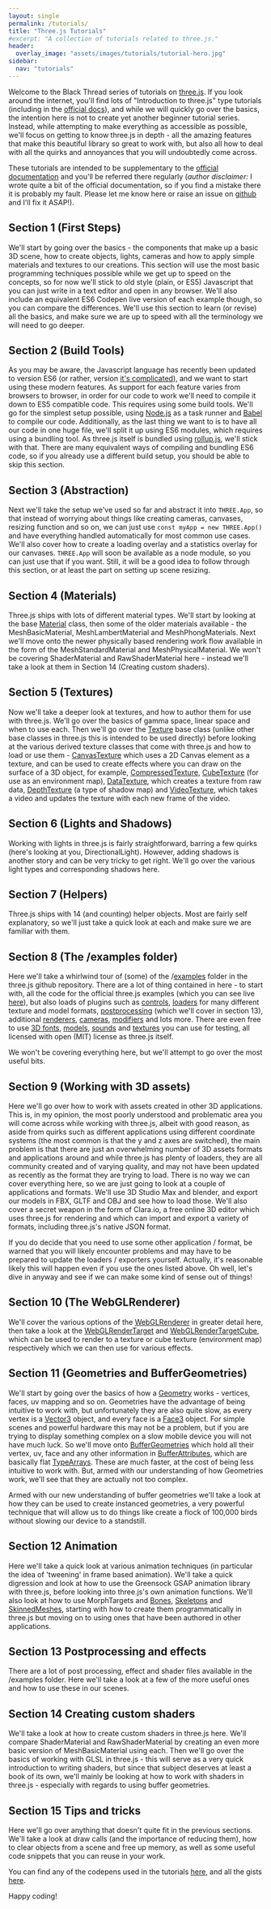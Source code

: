 ```yaml
---
layout: single
permalink: /tutorials/
title: "Three.js Tutorials"
#excerpt: "A collection of tutorials related to three.js."
header:
  overlay_image: "assets/images/tutorials/tutorial-hero.jpg"
sidebar:
  nav: "tutorials"
---
```


Welcome to the Black Thread series of tutorials on [three.js](https://threejs.org/). If you look around the internet, you'll find lots of "Introduction to three.js" type tutorials (including in the [official docs](threejs.org/docs/#manual/introduction/Creating-a-scene)), and while we will quickly go over the basics, the intention here is not to create yet another beginner tutorial series. Instead, while attempting to make everything as accessible as possible, we'll  focus on getting to know three.js in depth - all the amazing features that make this beautiful library so great to work with, but also all how to deal with all the quirks and annoyances that you will undoubtedly come across.

These tutorials are intended to be supplementary to the [official documentation](threejs.org/docs/) and you'll be referred there regularly (*author disclaimer:* I wrote quite a bit of the official documentation, so if you find a mistake there it is probably my fault. Please let me know here or raise an issue on [github](https://github.com/mrdoob/three.js/issues/) and I'll fix it ASAP!). 


## Section 1 (First Steps)
We'll start by going over the basics - the components that make up a basic 3D scene, how to create objects, lights, cameras and how to apply simple materials and textures to our creations. This section will use the most basic programming techniques possible while we get up to speed on the concepts, so for now we'll stick to old style (plain, or ES5) Javascript that you can just write in a text editor and open in any browser. We'll also include an equivalent ES6 Codepen live version of each example though, so you can compare the differences. We'll use this section to learn (or revise) all the basics, and make sure we are up to speed with all the terminology we will need to go deeper. 

## Section 2 (Build Tools)
As you may be aware, the Javascript language has recently been updated to version ES6 (or rather, version [it's complicated](https://benmccormick.org/2015/09/14/es5-es6-es2016-es-next-whats-going-on-with-javascript-versioning/)), and we want to start using these modern features. As support for each feature varies from browsers to browser, in order for our code to work we'll need to compile it down to ES5 compatible code. This requires using some build tools. 
We'll go for the simplest setup possible, using [Node.js](https://nodejs.org/en/) as a task runner and [Babel](https://babeljs.io/) to compile our code. Additionally, as the last thing we want to is to have all our code in one huge file, we'll split it up using ES6 modules, which requires using a bundling tool. As three.js itself is bundled using [rollup.js](https://rollupjs.org/), we'll stick with that. There are many equivalent ways of compiling and bundling ES6 code, so if you already use a different build setup, you should be able to skip this section.

## Section 3 (Abstraction)
Next we'll take the setup we've used so far and abstract it into `THREE.App`, so that instead of worrying about things like creating cameras, canvases, resizing function and so on, we can just use `const myApp = new THREE.App()` and have everything handled automatically for most common use cases. We'll also cover how to create a loading overlay and a statistics overlay for our canvases. `THREE.App` will soon be available as a node module, so you can just use that if you want. Still, it will be a good idea to follow through this section, or at least the part on setting up scene resizing. 

## Section 4 (Materials)
Three.js ships with lots of different material types. We'll start by looking at the base [Material](http://threejs.dev/docs/#api/materials/Material) class, then some of the older materials available - the MeshBasicMaterial, MeshLambertMaterial and MeshPhongMaterials. Next we'll move onto the newer physically based rendering work flow available in the form of the MeshStandardMaterial and MeshPhysicalMaterial. We won't be covering ShaderMaterial and RawShaderMaterial here - instead we'll take a look at them in Section 14 (Creating custom shaders). 

## Section 5 (Textures)
Now we'll take a deeper look at textures, and how to author them for use with three.js. We'll go over the basics of gamma space, linear space and when to use each. Then we'll go over the [Texture](https://threejs.org/docs/#api/textures/Texture) base class (unlike other base classes in three.js this is intended to be used directly) before looking at the various derived texture classes that come with three.js and how to load or use them - [CanvasTexture](https://threejs.org/docs/#api/textures/CanvasTexture) which uses a 2D Canvas element as a texture, and can be used to create effects where you can draw on the surface of a 3D object, for example,  [CompressedTexture](https://threejs.org/docs/#api/textures/CompressedTexture), [CubeTexture](https://threejs.org/docs/#api/textures/CubeTexture) (for use as an environment map), [DataTexture](https://threejs.org/docs/#api/textures/DataTexture), which creates a texture from raw data, [DepthTexture](https://threejs.org/docs/#api/textures/DepthTexture) (a type of shadow map) and [VideoTexture](https://threejs.org/docs/#api/textures/VideoTexture), which takes a video and updates the texture with each new frame of the video.

## Section 6 (Lights and Shadows)
Working with lights in three.js is fairly straightforward, barring a few quirks (here's looking at you, DirectionalLight). However, adding shadows is another story and can be very tricky to get right. We'll go over the various light types and corresponding shadows here.

## Section 7 (Helpers)
Three.js ships with 14 (and counting) helper objects. Most are fairly self explanatory, so we'll just take a quick look at each and make sure we are familiar with them. 

## Section 8 (The /examples folder)
Here we'll take a whirlwind tour of (some) of the /[examples](https://github.com/mrdoob/three.js/blob/dev/examples/) folder in the three.js github repository. There are a lot of thing contained in here - to start with, all the code for the official three.js examples (which you can see live [here](https://threejs.org/examples/)), but also loads of plugins such as [controls](https://github.com/mrdoob/three.js/tree/dev/examples/js/controls), [loaders](https://github.com/mrdoob/three.js/tree/dev/examples/js/loaders) for many different texture and model formats, [postprocessing](https://github.com/mrdoob/three.js/tree/dev/examples/js/postprocessing) (which we'll cover in section 13), additional [renderers](https://github.com/mrdoob/three.js/tree/dev/examples/js/renderers), [cameras](https://github.com/mrdoob/three.js/tree/dev/examples/js/cameras), [modifiers](https://github.com/mrdoob/three.js/tree/dev/examples/js/modifiers) and lots more. There are even free to use [3D fonts](https://github.com/mrdoob/three.js/tree/dev/examples/fonts), [models](https://github.com/mrdoob/three.js/tree/dev/examples/models), [sounds](https://github.com/mrdoob/three.js/tree/dev/examples/sounds) and [textures](https://github.com/mrdoob/three.js/tree/dev/examples/textures) you can use for testing, all licensed with open (MIT) license as three.js itself. 

We won't be covering everything here, but we'll attempt to go over the most useful bits. 

## Section 9 (Working with 3D assets)
Here we'll go over how to work with assets created in other 3D applications. This is, in my opinion, the most poorly understood and problematic area you will come across while working with three.js, albeit with good reason, as aside from quirks such as different applications using different coordinate systems (the most common is that the y and z axes are switched), the main problem is that there are just an overwhelming number of 3D assets formats and applications around and while three.js has plenty of loaders, they are all community created and of varying quality, and may not have been updated as recently as the format they are trying to load. There is no way we can cover everything here, so we are just going to look at a couple of applications and formats. 
We'll use 3D Studio Max and blender, and export our models in FBX, GLTF and OBJ and see how to load those. 
We'll also cover a secret weapon in the form of Clara.io, a free online 3D editor which uses three.js for rendering and which can import and export a variety of formats, including three.js's native JSON format.

If you do decide that you need to use some other application / format, be warned that you will likely encounter problems and may have to be prepared to update the loaders / exporters yourself. Actually, it's reasonable likely this will happen even if you use the ones listed above. Oh well, let's dive in anyway and see if we can make some kind of sense out of things! 

## Section 10 (The WebGLRenderer)
We'll cover the various options of the [WebGLRenderer](https://threejs.org/docs/#api/renderers/WebGLRenderer) in greater detail here, then take a look at the [WebGLRenderTarget](https://threejs.org/docs/#api/renderers/WebGLRenderTarget) and [WebGLRenderTargetCube](https://threejs.org/docs/#api/renderers/WebGLRenderTargetCube), which can be used to render to a texture or cube texture (environment map) respectively which we can then use for various effects. 

## Section 11 (Geometries and BufferGeometries)
We'll start by going over the basics of how a [Geometry](https://threejs.org/docs/#api/core/Geometry) works - vertices, faces, uv mapping and so on. Geometries have the advantage of being intuitive to work with, but unfortunately they are also quite slow, as every vertex is a [Vector3](https://threejs.org/docs/#api/math/Vector3) object, and every face is a [Face3](https://threejs.org/docs/#api/core/Face3) object. For simple scenes and powerful hardware this may not be a problem, but if you are trying to display something complex on a slow mobile device you will not have much luck. So we'll move onto [BufferGeometries](https://threejs.org/docs/#api/core/BufferGeometry) which hold all their vertex, uv, face and any other information in [BufferAttributes](https://threejs.org/docs/#api/core/BufferAttribute), which are basically flat [TypeArrays](https://developer.mozilla.org/en-US/docs/Web/JavaScript/Typed_arrays). These are much faster, at the cost of being less intuitive to work with. But, armed with our understanding of how Geometries work, we'll see that they are actually not too complex. 

Armed with our new understanding of buffer geometries we'll take a look at how they can be used to create instanced geometries, a very powerful technique that will allow us to do things like create a flock of 100,000 birds without slowing our device to a standstill. 

## Section 12 Animation
Here we'll take a quick look at various animation techniques (in particular the idea of 'tweening' in frame based animation). We'll take a quick digression and look at how to use the Greensock GSAP animation library with three.js, before looking into three.js's own animation functions. We'll also look at how to use MorphTargets and [Bones](https://threejs.org/docs/#api/objects/Bone), [Skeletons](https://threejs.org/docs/#api/objects/Skeleton) and [SkinnedMeshes](https://threejs.org/docs/#api/objects/SkinnedMesh), starting with how to create them programmatically in three.js but moving on to using ones that have been authored in other applications. 

## Section 13 Postprocessing and effects
There are a lot of post processing, effect and shader files available in the /examples folder. Here we'll take a look at a few of the more useful ones and how to use these in our scenes. 

## Section 14 Creating custom shaders
We'll take a look at how to create custom shaders in three.js here. We'll compare ShaderMaterial and RawShaderMaterial by creating an even more basic version of MeshBasicMaterial using each. Then we'll go over the basics of working with GLSL in three.js - this will serve as a very quick introduction to writing shaders, but since that subject deserves at least a book of its own, we'll mainly be looking at how to work with shaders in three.js - especially with regards to using buffer geometries.

## Section 15 Tips and tricks
Here we'll go over anything that doesn't quite fit in the previous sections. We'll take a look at draw calls (and the importance of reducing them), how to clear objects from a scene and free up memory, as well as some useful code snippets that you can reuse in your work. 

You can find any of the codepens used in the tutorials [here]((http://codepen.io/collection/DKNVdO/)), and all the gists [here](https://gist.github.com/looeee/). 


Happy coding! 
